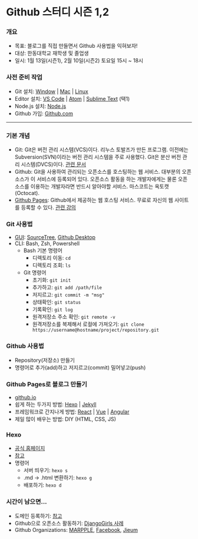 # Github 스터디 시즌 1,2

### 개요  
- 목표: 블로그를 직접 만들면서 Github 사용법을 익혀보자!
- 대상: 한동대학교 재학생 및 졸업생
- 일시: 1월 13일(시즌1), 2월 10일(시즌2) 토요일 15시 ~ 18시

### 사전 준비 작업
- Git 설치: [Window](https://youtu.be/JKT9laOAPIs) | [Mac](https://youtu.be/nw0x0cvg-iM) | [Linux](https://youtu.be/S1BYwbkrojw)
- Editor 설치: [VS Code](https://code.visualstudio.com/) | [Atom](https://atom.io/) | [Sublime Text](https://www.sublimetext.com/) (택1)
- Node.js 설치: [Node.js](https://nodejs.org/ko/)
- Github 가입: [Github.com](https://github.com)

--- 

### 기본 개념
- Git: Git은 버전 관리 시스템(VCS)이다. 리누스 토발즈가 만든 프로그램. 이전에는 Subversion(SVN)이라는 버전 관리 시스템을 주로 사용했다. Git은 분산 버전 관리 시스템(DVCS)이다. [관련 문서](https://git-scm.com/book/ko/v2)
- Github: Git을 사용하여 관리되는 오픈소스를 호스팅하는 웹 서비스. 대부분의 오픈소스가 이 서비스에 등록되어 있다. 오픈소스 활동을 하는 개발자에게는 물론 오픈소스를 이용하는 개발자라면 반드시 알아야할 서비스. 마스코트는 옥토캣(Octocat).
- [Github Pages](https://pages.github.com/): Github에서 제공하는 웹 호스팅 서비스. 무료로 자신의 웹 사이트를 등록할 수 있다. [관련 강의](https://opentutorials.org/course/3084/18891)

### Git 사용법
- [GUI](https://git-scm.com/downloads/guis): [SourceTree](https://www.sourcetreeapp.com/), [Github Desktop](https://desktop.github.com/)
- CLI: Bash, Zsh, Powershell
  - Bash 기본 명령어
    - 디렉토리 이동: `cd`
    - 디렉토리 조회: `ls` 
  - Git 명령어
    - 초기화: `git init`
    - 추가하고: `git add /path/file`
    - 저지르고: `git commit -m "msg"`
    - 상태확인: `git status`
    - 기록확인: `git log`
    - 원격저장소 주소 확인: `git remote -v`
    - 원격저장소를 복제해서 로컬에 가져오기: `git clone https://username@hostname/project/repository.git`

### Github 사용법
- Repository(저장소) 만들기
- 명령어로 추가(add)하고 저지르고(commit) 밀어넣고(push)

### Github Pages로 블로그 만들기
- [github.io](https://opentutorials.org/course/3084/18891)
- 쉽게 하는 두가지 방법: [Hexo](https://hexo.io/ko/) | [Jekyll](https://jekyllrb-ko.github.io/)
- 프레임워크로 간지나게 방법: [React](https://reactjs.org/) | [Vue](https://kr.vuejs.org/v2/guide/index.html) | [Angular](https://angularjs.org/)
- 제일 많이 배우는 방법: DIY (HTML, CSS, JS)

### Hexo
- [공식 홈페이지](https://hexo.io/ko/)
- [참고](https://www.holaxprogramming.com/2017/04/16/github-page-and-hexo/)
- 명령어
  - 서버 띄우기: `hexo s`
  - .md -> .html 변환하기: `hexo g`
  - 배포하기: `hexo d`


### 시간이 남으면...
- 도메인 등록하기: [참고](https://www.holaxprogramming.com/2017/05/15/github-page-and-custom-domain/)
- Github으로 오픈소스 활동하기: [DjangoGirls 사례](https://github.com/DjangoGirls/tutorial/pull/1036)
- Github Organizations: [MARPPLE](https://github.com/marpple), [Facebook](https://github.com/facebook), [Jieum](https://github.com/jieumjigi)